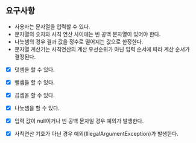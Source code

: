 ## 요구사항

- 사용자는 문자열을 입력할 수 있다.
- 문자열의 숫자와 사칙 연산 사이에는 빈 공백 문자열이 있어야 한다.
- 나눗셈의 경우 결과 값을 정수로 떨어지는 값으로 한정한다.
- 문자열 계산기는 사칙연산의 계산 우선순위가 아닌 입력 순서에 따라 계산 순서가 결정된다.
- [x] 덧셈을 할 수 있다.
- [x] 뺄셈을 할 수 있다.
- [x] 곱셈을 할 수 있다.
- [x] 나눗셈을 할 수 있다.
- [x] 입력 값이 null이거나 빈 공백 문자일 경우 예외가 발생한다.
- [x] 사칙연산 기호가 아닌 경우 예외(IllegalArgumentException)가 발생한다.


